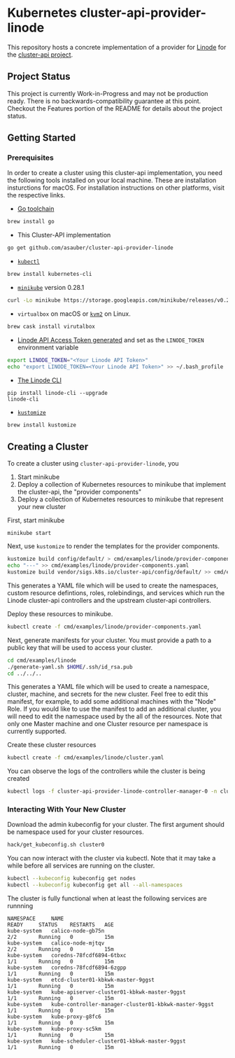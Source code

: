 # Kubernetes cluster-api-provider-linode 

This repository hosts a concrete implementation of a provider for
[Linode](https://www.linode.com/) for the [cluster-api
project](https://github.com/kubernetes-sigs/cluster-api).

## Project Status

This project is currently Work-in-Progress and may not be production ready.
There is no backwards-compatibility guarantee at this point. Checkout the
Features portion of the README for details about the project status.

## Getting Started

### Prerequisites

In order to create a cluster using this cluster-api implementation, you need
the following tools installed on your local machine. These are installation
insturctions for macOS. For installation instructions on other platforms,
visit the respective links.

* [Go toolchain](https://golang.org/doc/install)

```bash
brew install go
```

* This Cluster-API implementation

```bash
go get github.com/asauber/cluster-api-provider-linode
```

* [`kubectl`](https://kubernetes.io/docs/tasks/tools/install-kubectl/)

```bash
brew install kubernetes-cli
```

* [`minikube`](https://kubernetes.io/docs/tasks/tools/install-minikube/) version 0.28.1

```bash
curl -Lo minikube https://storage.googleapis.com/minikube/releases/v0.28.1/minikube-darwin-amd64 && chmod +x minikube && sudo cp minikube /usr/local/bin/ && rm minikube
```

* `virtualbox` on macOS or [`kvm2`](https://github.com/kubernetes/minikube/blob/master/docs/drivers.md) on Linux.

```bash
brew cask install virutalbox
```

* [Linode API Access Token generated](https://cloud.linode.com/profile/tokens) and set as the `LINODE_TOKEN` environment variable

```bash
export LINODE_TOKEN="<Your Linode API Token>"
echo "export LINODE_TOKEN=<Your Linode API Token>" >> ~/.bash_profile
```

* [The Linode CLI](https://www.linode.com/docs/platform/api/using-the-linode-cli/)

```
pip install linode-cli --upgrade
linode-cli
```

* [`kustomize`](https://github.com/kubernetes-sigs/kustomize/blob/master/docs/INSTALL.md)

```bash
brew install kustomize
```

## Creating a Cluster

To create a cluster using `cluster-api-provider-linode`, you

1. Start minikube
1. Deploy a collection of Kubernetes resources to minikube that implement
the cluster-api, the "provider components"
1. Deploy a collection of Kubernetes resources to minikube that represent
your new cluster

First, start minikube

```
minikube start
```

Next, use `kustomize` to render the templates for the provider components.

```bash
kustomize build config/default/ > cmd/examples/linode/provider-components.yaml
echo "---" >> cmd/examples/linode/provider-components.yaml
kustomize build vendor/sigs.k8s.io/cluster-api/config/default/ >> cmd/examples/linode/provider-components.yaml
```

This generates a YAML file which will be used to create the namespaces,
custom resource defintions, roles, rolebindings, and services which run
the Linode cluster-api controllers and the upstream cluster-api controllers.

Deploy these resources to minikube.

```bash
kubectl create -f cmd/examples/linode/provider-components.yaml
```

Next, generate manifests for your cluster. You must provide a path to a
public key that will be used to access your cluster.

```bash
cd cmd/examples/linode
./generate-yaml.sh $HOME/.ssh/id_rsa.pub
cd ../../..
```

This generates a YAML file which will be used to create a namespace, cluster,
machine, and secrets for the new cluster. Feel free to edit this manifest,
for example, to add some additional machines with the "Node" Role. If you
would like to use the manifest to add an additional cluster, you will need to
edit the namespace used by the all of the resources. Note that only one
Master machine and one Cluster resource per namespace is currently supported.

Create these cluster resources

```bash
kubectl create -f cmd/examples/linode/cluster.yaml
```

You can observe the logs of the controllers while the cluster is being
created

```bash
kubectl logs -f cluster-api-provider-linode-controller-manager-0 -n cluster-api-provider-linode-system
```

### Interacting With Your New Cluster

Download the admin kubeconfig for your cluster. The first argument should be
namespace used for your cluster resources.

```bash
hack/get_kubeconfig.sh cluster0
```

You can now interact with the cluster via kubectl. Note that it may take a
while before all services are running on the cluster.

```bash
kubectl --kubeconfig kubeconfig get nodes
kubectl --kubeconfig kubeconfig get all --all-namespaces
```

The cluster is fully functional when at least the following services are runnning

```
NAMESPACE     NAME                                                   READY     STATUS    RESTARTS   AGE
kube-system   calico-node-gb75n                                      2/2       Running   0          15m
kube-system   calico-node-mjtqv                                      2/2       Running   0          15m
kube-system   coredns-78fcdf6894-6tbxc                               1/1       Running   0          15m
kube-system   coredns-78fcdf6894-6zgpp                               1/1       Running   0          15m
kube-system   etcd-cluster01-kbkwk-master-9ggst                      1/1       Running   0          15m
kube-system   kube-apiserver-cluster01-kbkwk-master-9ggst            1/1       Running   0          15m
kube-system   kube-controller-manager-cluster01-kbkwk-master-9ggst   1/1       Running   0          15m
kube-system   kube-proxy-g8fc6                                       1/1       Running   0          15m
kube-system   kube-proxy-sc5km                                       1/1       Running   0          15m
kube-system   kube-scheduler-cluster01-kbkwk-master-9ggst            1/1       Running   0          15m
```